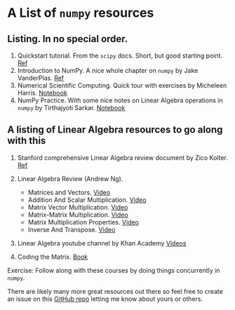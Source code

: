 # A List of `numpy` resources

## Listing.  In no special order.

1.  Quickstart tutorial.  From the `scipy` docs.  Short, but good starting point. [Ref](https://docs.scipy.org/doc/numpy-dev/user/quickstart.html)
2.  Introduction to NumPy.  A nice whole chapter on `numpy` by Jake VanderPlas. [Ref](https://jakevdp.github.io/PythonDataScienceHandbook/02.00-introduction-to-numpy.html)
3.  Numerical Scientific Computing.  Quick tour with exercises by Micheleen Harris.  [Notebook](https://notebooks.azure.com/rheartpython/libraries/PythonDS101/html/07.NumericalScientificComputing.ipynb)
4.  NumPy Practice.  With some nice notes on Linear Algebra operations in `numpy` by Tirthajyoti Sarkar.  [Notebook](https://github.com/tirthajyoti/PythonMachineLearning/blob/master/Pandas%20and%20Numpy/Numpy%20practice.ipynb)

## A listing of Linear Algebra resources to go along with this

1.  Stanford comprehensive Linear Algebra review document by Zico Kolter.  [Ref](http://web.stanford.edu/class/cs224n/readings/cs229-linalg.pdf)
2.  Linear Algebra Review (Andrew Ng).

    * Matrices and Vectors. [Video](https://www.youtube.com/watch?v=Dft1cqjwlXE)
    * Addition And Scalar Multiplication. [Video](https://www.youtube.com/watch?v=4WP6jVGIn7M)
    * Matrix Vector Multiplication.  [Video](https://www.youtube.com/watch?v=gPegoVYp64w)
    * Matrix-Matrix Multiplication.  [Video](https://www.youtube.com/watch?v=_lrHXJRukMw)
    * Matrix Multiplication Properties.  [Video](https://www.youtube.com/watch?v=c7GhnL2N--I)
    * Inverse And Transpose.  [Video](https://www.youtube.com/watch?v=7snro4M6ukk)

3.  Linear Algebra youtube channel by Khan Academy [Videos](https://www.youtube.com/channel/UCGYSKl6e3HM0PP7QR35Crug)
4.  Coding the Matrix.  [Book](http://codingthematrix.com/)

Exercise:  Follow along with these courses by doing things concurrently in `numpy`.

There are likely many more great resources out there so feel free to create an issue on this [GitHub repo](https://github.com/michhar/navigating-ml/issues) letting me know about yours or others.



